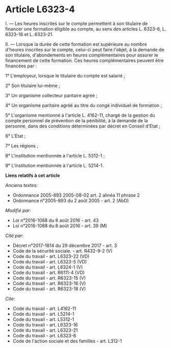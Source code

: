 # Article L6323-4

I. ― Les heures inscrites sur le compte permettent à son titulaire de financer une formation éligible au compte, au sens des
articles L. 6323-6, L. 6323-16 et L. 6323-21. 

II. ― Lorsque la durée de cette formation est supérieure au nombre d'heures inscrites sur le compte, celui-ci peut faire
l'objet, à la demande de son titulaire, d'abondements en heures complémentaires pour assurer le financement de cette
formation. Ces heures complémentaires peuvent être financées par : 

1° L'employeur, lorsque le titulaire du compte est salarié ; 

2° Son titulaire lui-même ; 

3° Un organisme collecteur paritaire agréé ; 

4° Un organisme paritaire agréé au titre du congé individuel de formation ; 

5° L'organisme mentionné à l'article L. 4162-11, chargé de la gestion du compte personnel de prévention de la pénibilité, à
la demande de la personne, dans des conditions déterminées par décret en Conseil d'Etat ; 

6° L'Etat ; 

7° Les régions ; 

8° L'institution mentionnée à l'article L. 5312-1 ; 

9° L'institution mentionnée à l'article L. 5214-1.

**Liens relatifs à cet article**

_Anciens textes_:

  - Ordonnance 2005-893 2005-08-02 art. 2 alinéa 11 phrase 2
  - Ordonnance n°2005-893 du 2 août 2005 - art. 2 (AbD)

_Modifié par_:

  - Loi n°2016-1088 du 8 août 2016 - art. 43
  - Loi n°2016-1088 du 8 août 2016 - art. 39 (M)

_Cité par_:

  - Décret n°2017-1814 du 29 décembre 2017 - art. 3
  - Code de la sécurité sociale. - art. R432-9-2 (V)
  - Code du travail - art. L6323-22 (VD)
  - Code du travail - art. L6323-5 (VD)
  - Code du travail - art. L6324-1 (V)
  - Code du travail - art. R6111-4 (VD)
  - Code du travail - art. R6323-15 (V)
  - Code du travail - art. R6323-16 (V)
  - Code du travail - art. R6323-18 (V)

_Cite_:

  - Code du travail - art. L4162-11
  - Code du travail - art. L5214-1
  - Code du travail - art. L5312-1
  - Code du travail - art. L6323-16
  - Code du travail - art. L6323-21
  - Code du travail - art. L6323-6
  - Code de l'action sociale et des familles - art. L312-1
